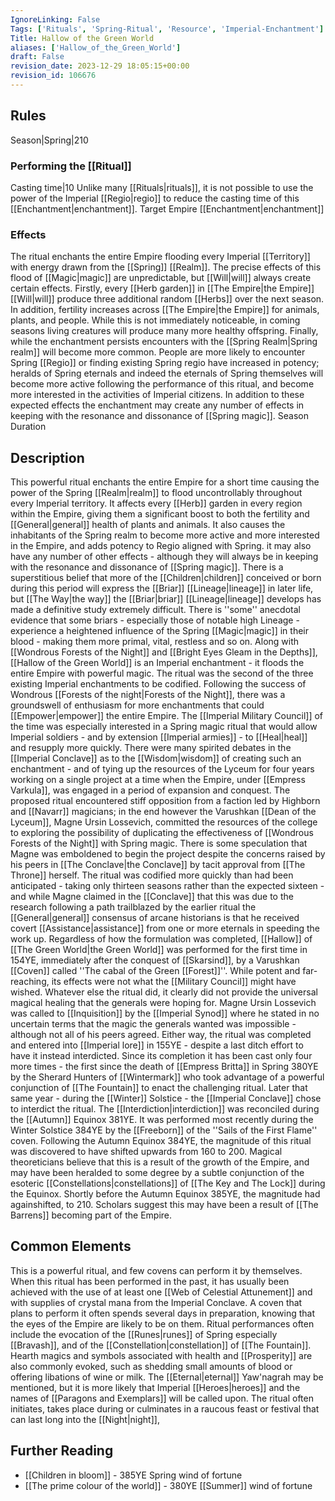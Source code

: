 ```yaml
---
IgnoreLinking: False
Tags: ['Rituals', 'Spring-Ritual', 'Resource', 'Imperial-Enchantment']
Title: Hallow of the Green World
aliases: ['Hallow_of_the_Green_World']
draft: False
revision_date: 2023-12-29 18:05:15+00:00
revision_id: 106676
---
```


## Rules
Season|Spring|210 
### Performing the [[Ritual]]
Casting time|10 Unlike many [[Rituals|rituals]], it is not possible to use the power of the Imperial [[Regio|regio]] to reduce the casting time of this [[Enchantment|enchantment]].
Target Empire
[[Enchantment|enchantment]]
### Effects
The ritual enchants the entire Empire flooding every Imperial [[Territory]] with energy drawn from the [[Spring]] [[Realm]]. The precise effects of this flood of [[Magic|magic]] are unpredictable, but [[Will|will]] always create certain effects. 
Firstly, every [[Herb garden]] in [[The Empire|the Empire]] [[Will|will]] produce three additional random [[Herbs]] over the next season.
In addition, fertility increases across [[The Empire|the Empire]] for animals, plants, and people. While this is not immediately noticeable, in coming seasons living creatures will produce many more healthy offspring.
Finally, while the enchantment persists encounters with the [[Spring Realm|Spring realm]] will become more common. People are more likely to encounter Spring [[Regio]] or finding existing Spring regio have increased in potency; heralds of Spring eternals and indeed the eternals of Spring themselves will become more active following the performance of this ritual, and become more interested in the activities of Imperial citizens.
In addition to these expected effects the enchantment may create any number of effects in keeping with the resonance and dissonance of [[Spring magic]].
Season Duration
## Description
This powerful ritual enchants the entire Empire for a short time causing the power of the Spring [[Realm|realm]] to flood uncontrollably throughout every Imperial territory. It affects every [[Herb]] garden in every region within the Empire, giving them a significant boost to both the fertility and [[General|general]] health of plants and animals. It also causes the inhabitants of the Spring realm to become more active and more interested in the Empire, and adds potency to Regio aligned with Spring. it may also have any number of other effects - although they will always be in keeping with the resonance and dissonance of [[Spring magic]].
There is a superstitious belief that more of the [[Children|children]] conceived or born during this period will express the [[Briar]] [[Lineage|lineage]] in later life, but [[The Way|the way]] the [[Briar|briar]] [[Lineage|lineage]] develops has made a definitive study extremely difficult. There is ''some'' anecdotal evidence that some briars - especially those of notable high Lineage - experience a heightened influence of the Spring [[Magic|magic]] in their blood - making them more primal, vital, restless and so on.
Along with [[Wondrous Forests of the Night]] and [[Bright Eyes Gleam in the Depths]], [[Hallow of the Green World]] is an Imperial enchantment - it floods the entire Empire with powerful magic. The ritual was the second of the three existing Imperial enchantments to be codified. Following the success of Wondrous [[Forests of the night|Forests of the Night]], there was a groundswell of enthusiasm for more enchantments that could [[Empower|empower]] the entire Empire. The [[Imperial Military Council]] of the time was especially interested in a Spring magic ritual that would allow Imperial soldiers - and by extension [[Imperial armies]] - to [[Heal|heal]] and resupply more quickly. There were many spirited debates in the [[Imperial Conclave]] as to the [[Wisdom|wisdom]] of creating such an enchantment - and of tying up the resources of the Lyceum for four years working on a single project at a time when the Empire, under [[Empress Varkula]], was engaged in a period of expansion and conquest. The proposed ritual encountered stiff opposition from a faction led by Highborn and [[Navarr]] magicians; in the end however the Varushkan [[Dean of the Lyceum]], Magne Ursin Lossevich, committed the resources of the college to exploring the possibility of duplicating the effectiveness of [[Wondrous Forests of the Night]] with Spring magic. There is some speculation that Magne was emboldened to begin the project despite the concerns raised by his peers in [[The Conclave|the Conclave]] by tacit approval from [[The Throne]] herself. The ritual was codified more quickly than had been anticipated - taking only thirteen seasons rather than the expected sixteen - and while Magne claimed in the [[Conclave]] that this was due to the research following a path trailblazed by the earlier ritual the [[General|general]] consensus of arcane historians is that he received covert [[Assistance|assistance]] from one or more eternals in speeding the work up.
Regardless of how the formulation was completed, [[Hallow]] of [[The Green World|the Green World]] was performed for the first time in 154YE, immediately after the conquest of [[Skarsind]], by a Varushkan [[Coven]] called ''The cabal of the Green [[Forest]]''. While potent and far-reaching, its effects were not what the [[Military Council]] might have wished. Whatever else the ritual did, it clearly did not provide the universal magical healing that the generals were hoping for. Magne Ursin Lossevich was called to [[Inquisition]] by the [[Imperial Synod]] where he stated in no uncertain terms that the magic the generals wanted was impossible - although not all of his peers agreed. Either way, the ritual was completed and entered into [[Imperial lore]] in 155YE - despite a last ditch effort to have it instead interdicted. 
Since its completion it has been cast only four more times - the first since the death of [[Empress Britta]] in Spring 380YE by the Sherard Hunters of [[Wintermark]] who took advantage of a powerful conjunction of [[The Fountain]] to enact the challenging ritual. Later that same year - during the [[Winter]] Solstice - the [[Imperial Conclave]] chose to interdict the ritual. The [[Interdiction|interdiction]] was reconciled during the [[Autumn]] Equinox 381YE. It was performed most recently during the Winter Solstice 384YE by the [[Freeborn]] of the ''Sails of the First Flame'' coven.
Following the Autumn Equinox 384YE, the magnitude of this ritual was discovered to have shifted upwards from 160 to 200. Magical theoreticians believe that this is a result of the growth of the Empire, and may have been heralded to some degree by a subtle conjunction of the esoteric [[Constellations|constellations]] of [[The Key and The Lock]] during the Equinox.  Shortly before the Autumn Equinox 385YE, the magnitude had againshifted, to 210. Scholars suggest this may have been a result of [[The Barrens]] becoming part of the Empire.
## Common Elements
This is a powerful ritual, and few covens can perform it by themselves. When this ritual has been performed in the past, it has usually been achieved with the use of at least one [[Web of Celestial Attunement]] and with supplies of crystal mana from the Imperial Conclave. A coven that plans to perform it often spends several days in preparation, knowing that the eyes of the Empire are likely to be on them.
Ritual performances often include the evocation of the [[Runes|runes]] of Spring especially [[Bravash]], and of the [[Constellation|constellation]] of [[The Fountain]]. Hearth magics and symbols associated with health and [[Prosperity]] are also commonly evoked, such as shedding small amounts of blood or offering libations of wine or milk. The [[Eternal|eternal]] Yaw'nagrah may be mentioned, but it is more likely that Imperial [[Heroes|heroes]] and the names of [[Paragons and Exemplars]] will be called upon. The ritual often initiates, takes place during or culminates in a raucous feast or festival that can last long into the [[Night|night]],
## Further Reading
* [[Children in bloom]] - 385YE Spring wind of fortune
* [[The prime colour of the world]] - 380YE [[Summer]] wind of fortune